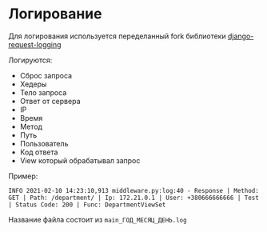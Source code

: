 # Логирование

Для логирования используется переделанный fork библиотеки [django-request-logging](https://github.com/Rhumbix/django-request-logging)

Логируются:
* Сброс запроса
* Хедеры
* Тело запроса
* Ответ от сервера
* IP
* Время
* Метод
* Путь
* Пользователь
* Код ответа
* View который обрабатывал запрос

Пример:
```
INFO 2021-02-10 14:23:10,913 middleware.py:log:40 - Response | Method: GET | Path: /department/ | Ip: 172.21.0.1 | User: +380666666666 | Test | Status Code: 200 | Func: DepartmentViewSet
```

Название файла состоит из `main_ГОД_МЕСЯЦ_ДЕНЬ.log`